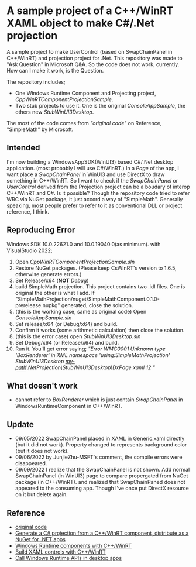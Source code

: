 # A sample project of a C++/WinRT XAML object to make C#/.Net projection

A sample project to make UserControl (based on SwapChainPanel in C++/WinRT) and projection project for .Net.
This repository was made to "Ask Question" in Microsoft Q&A. So the code does not work, currently. How can I make it work, is the Question.

The repository includes;

- One Windows Runtime Component and Projecting project, _CppWinRTComponentProjectionSample_.
- Two stub projects to use it. One is the original _ConsoleAppSample_, the others new _StubWinUI3Desktop_.

The most of the code comes from _"original code"_ on Reference, "SimpleMath" by Microsoft.

## Intended

I'm now building a WindowsAppSDK(WinUI3) based C#/.Net desktop application. (most probably I will use C#/WinRT.)
In a *Page* of the app, I want place a *SwapChainPanel* in WinUI3 and use DirectX to draw something in C++/WinRT. So I want to check if the *SwapChainPanel* or *UserControl* derived from the Projection project can be a boudary of interop C++/WinRT and C#.
Is it possible?
Though the repository code tried to refer WRC via NuGet package, it just accord a way of "SimpleMath". Generally speaking, most people prefer to refer to it as conventional DLL or project reference, I think.


## Reproducing Error

Windows SDK 10.0.22621.0 and 10.0.19040.0(as minimum).
with VisualStudio 2022;

1) Open _CppWinRTComponentProjectionSample.sln_
2) Restore NuGet packages. (Please keep CsWinRT's version to 1.6.5, otherwise generate errors.)
3) Set Release/x64 (**NOT** _Debug_)
4) build SimpleMath projection. This project contains two .idl files. One is original the other is what I add.
   If "SimpleMathProjection/nuget/SimpleMathComponent.0.1.0-prerelease.nupkg" generated, close the solution.
5) (this is the working case, same as original code) Open _ConsoleAppSample.sln_
6) Set release/x64 (or Debug/x64) and build.
7) Confirm it works (some arithmetic calculation) then close the solution.
8) (this is the error case) open _StubWinUI3Desktop.sln_
9) Set Debug/x64 (or Release/x64) and build.
10) Run it. You'll get error saying;
    _"Error    WMC0001    Unknown type 'BoxRenderer' in XML namespace 'using:SimpleMathProjection'    StubWinUI3Desktop    <u>my-path</u>\NetProjection\StubWinUI3Desktop\DxPage.xaml    12    "_

## What doesn't work

- cannot refer to *BoxRenderer* which is just contain *SwapChainPanel* in WindowsRuntimeComponent in C++/WinRT. 

## Update

- 09/05/2022 SwapChainPanel placed in XAML in Generic.xaml directly (but it did not work). Property changed to represents background color (but it does not work).
- 09/06/2022 by JunjieZhu-MSFT's comment, the compile errors were disappeared.
- 09/09/2022 I realize that the SwapChainPanel is not shown. Add normal SwapChainPanel (in WinUI3) page to compare propergated from NuGet package (in C++/WinRT). and realized that SwapChainPaned does not appeared to the consuming app. Though I've once put DirectX resource on it but delete again.

## Reference

- [original code](https://github.com/microsoft/CsWinRT/tree/master/src/Samples/NetProjectionSample)
- [Generate a C# projection from a C++/WinRT component, distribute as a NuGet for .NET apps](https://docs.microsoft.com/en-us/windows/apps/develop/platform/csharp-winrt/net-projection-from-cppwinrt-component)
- [Windows Runtime components with C++/WinRT](https://docs.microsoft.com/en-us/windows/uwp/winrt-components/create-a-windows-runtime-component-in-cppwinrt)
- [Build XAML controls with C++/WinRT](https://docs.microsoft.com/en-us/windows/apps/winui/winui3/xaml-templated-controls-cppwinrt-winui-3)
- [Call Windows Runtime APIs in desktop apps](https://docs.microsoft.com/en-us/windows/apps/desktop/modernize/desktop-to-uwp-enhance)
